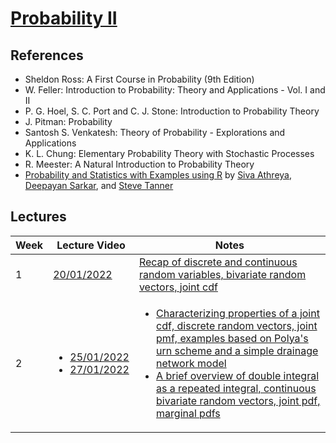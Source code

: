 # [Probability II](https://sites.google.com/view/parthanilroy/home/teaching/probability-ii)

## References

- Sheldon Ross: A First Course in Probability (9th Edition)
- W. Feller: Introduction to Probability: Theory and Applications - Vol. I and II
- P. G. Hoel, S. C. Port and C. J. Stone: Introduction to Probability Theory
- J. Pitman: Probability
- Santosh S. Venkatesh: Theory of Probability - Explorations and Applications
- K. L. Chung: Elementary Probability Theory with Stochastic Processes
- R. Meester: A Natural Introduction to Probability Theory
- [Probability and Statistics with Examples using R](https://www.isibang.ac.in/~athreya/psweur) by [Siva Athreya](https://www.isibang.ac.in/~athreya), [Deepayan Sarkar](https://www.isid.ac.in/~deepayan/), and [Steve Tanner](https://www.eou.edu/math/math-faculty/)

## Lectures

| Week | Lecture Video                                                                                                                                                                                | Notes                                                                                                                                                                                                                                                                                                                                                              |
| ---- | -------------------------------------------------------------------------------------------------------------------------------------------------------------------------------------------- | ------------------------------------------------------------------------------------------------------------------------------------------------------------------------------------------------------------------------------------------------------------------------------------------------------------------------------------------------------------------ |
| 1    | [20/01/2022](https://drive.google.com/file/d/1NXuWWAprf1hN117K867zn1lz3bccHeLT/view)                                                                                                         | [Recap of discrete and continuous random variables, bivariate random vectors, joint cdf](Lecture-Notes/Lecture-01.pdf)                                                                                                                                                                                                                                             |
| 2    | <ul><li>[25/01/2022](https://drive.google.com/file/d/1vo8vcBRDTwSdiSywJkASkqasKj209MvV/view) <li> [27/01/2022](https://drive.google.com/file/d/1sq-84U1Q0bZcXZxYbyL4tI5qKwnhRrW_/view) </ul> | <ul><li>[Characterizing properties of a joint cdf, discrete random vectors, joint pmf, examples based on Polya's urn scheme and a simple drainage network model](Lecture-Notes/Lecture-02.pdf) <li>[A brief overview of double integral as a repeated integral, continuous bivariate random vectors, joint pdf, marginal pdfs](Lecture-Notes/Lecture-03.pdf) </ul> |
